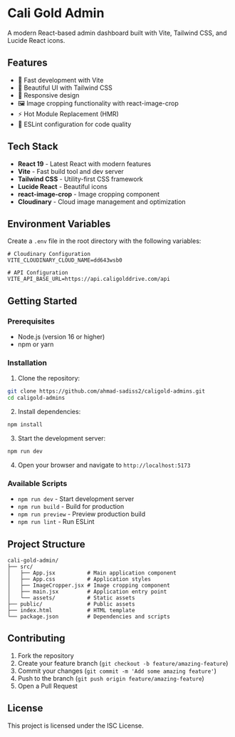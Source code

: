 # Cali Gold Admin

A modern React-based admin dashboard built with Vite, Tailwind CSS, and Lucide React icons.

## Features

- 🚀 Fast development with Vite
- 🎨 Beautiful UI with Tailwind CSS
- 📱 Responsive design
- 🖼️ Image cropping functionality with react-image-crop
- ⚡ Hot Module Replacement (HMR)
- 🔧 ESLint configuration for code quality

## Tech Stack

- **React 19** - Latest React with modern features
- **Vite** - Fast build tool and dev server
- **Tailwind CSS** - Utility-first CSS framework
- **Lucide React** - Beautiful icons
- **react-image-crop** - Image cropping component
- **Cloudinary** - Cloud image management and optimization

## Environment Variables

Create a `.env` file in the root directory with the following variables:

```env
# Cloudinary Configuration
VITE_CLOUDINARY_CLOUD_NAME=dd643wsb0

# API Configuration
VITE_API_BASE_URL=https://api.caligolddrive.com/api
```

## Getting Started

### Prerequisites

- Node.js (version 16 or higher)
- npm or yarn

### Installation

1. Clone the repository:
```bash
git clone https://github.com/ahmad-sadiss2/caligold-admins.git
cd caligold-admins
```

2. Install dependencies:
```bash
npm install
```

3. Start the development server:
```bash
npm run dev
```

4. Open your browser and navigate to `http://localhost:5173`

### Available Scripts

- `npm run dev` - Start development server
- `npm run build` - Build for production
- `npm run preview` - Preview production build
- `npm run lint` - Run ESLint

## Project Structure

```
cali-gold-admin/
├── src/
│   ├── App.jsx          # Main application component
│   ├── App.css          # Application styles
│   ├── ImageCropper.jsx # Image cropping component
│   ├── main.jsx         # Application entry point
│   └── assets/          # Static assets
├── public/              # Public assets
├── index.html           # HTML template
└── package.json         # Dependencies and scripts
```

## Contributing

1. Fork the repository
2. Create your feature branch (`git checkout -b feature/amazing-feature`)
3. Commit your changes (`git commit -m 'Add some amazing feature'`)
4. Push to the branch (`git push origin feature/amazing-feature`)
5. Open a Pull Request

## License

This project is licensed under the ISC License.
